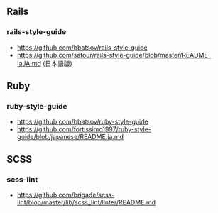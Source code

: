 ## Rails
### rails-style-guide
* https://github.com/bbatsov/rails-style-guide
* https://github.com/satour/rails-style-guide/blob/master/README-jaJA.md (日本語版)

## Ruby
### ruby-style-guide 
* https://github.com/bbatsov/ruby-style-guide
* https://github.com/fortissimo1997/ruby-style-guide/blob/japanese/README.ja.md

## SCSS
### scss-lint
* https://github.com/brigade/scss-lint/blob/master/lib/scss_lint/linter/README.md
